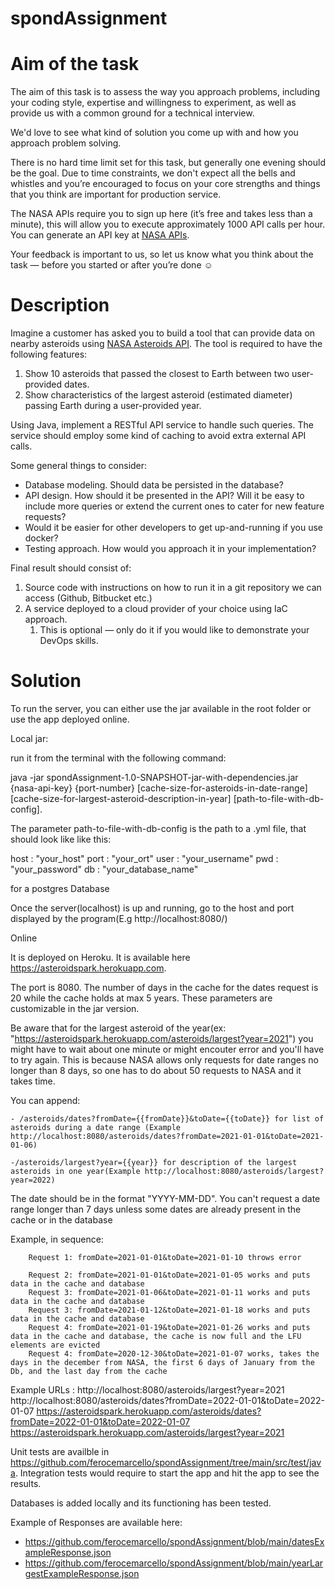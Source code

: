 # spondAssignment



# Aim of the task

The aim of this task is to assess the way you approach problems, including your coding style, expertise and willingness to experiment, as well as provide us with a common ground for a technical interview.

We'd love to see what kind of solution you come up with and how you approach problem solving. 

There is no hard time limit set for this task, but generally one evening should be the goal. Due to time constraints, we don't expect all the bells and whistles and you’re encouraged to focus on your core strengths and things that you think are important for production service. 

The NASA APIs require you to sign up here (it’s free and takes less than a minute), this will allow you to execute approximately 1000 API calls per hour. You can generate an API key at [NASA APIs](https://api.nasa.gov).

Your feedback is important to us, so let us know what you think about the task — before you started or after you’re done ☺️


# Description

Imagine a customer has asked you to build a tool that can provide data on nearby asteroids using [NASA Asteroids API](https://api.nasa.gov). The tool is required to have the following features:



1. Show 10 asteroids that passed the closest to Earth between two user-provided dates.
2. Show characteristics of the largest asteroid (estimated diameter) passing Earth during a user-provided year.

Using Java, implement a RESTful API service to handle such queries. The service should employ some kind of caching to avoid extra external API calls.

Some general things to consider:



* Database modeling. Should data be persisted in the database? 
* API design. How should it be presented in the API? Will it be easy to include more queries or extend the current ones to cater for new feature requests?
* Would it be easier for other developers to get up-and-running if you use docker?
* Testing approach. How would you approach it in your implementation?

Final result should consist of:



1. Source code with instructions on how to run it in a git repository we can access (Github, Bitbucket etc.)
2. A service deployed to a cloud provider of your choice using IaC approach.
    1. This is optional — only do it if you would like to demonstrate your DevOps skills.
    
# Solution


To run the server, you can either use the jar available in the root folder or use the app deployed online.


Local jar:


run it from the terminal with the following command:

java -jar spondAssignment-1.0-SNAPSHOT-jar-with-dependencies.jar {nasa-api-key} {port-number} [cache-size-for-asteroids-in-date-range] [cache-size-for-largest-asteroid-description-in-year] [path-to-file-with-db-config].

The parameter path-to-file-with-db-config is the path to a .yml file, that should look like like this:


host : "your_host"
port : "your_ort"
user : "your_username"
pwd : "your_password"
db : "your_database_name"

for a postgres Database


Once the server(localhost) is up and running, go to the host and port displayed by the program(E.g http://localhost:8080/)


Online


It is deployed on Heroku. It is available here https://asteroidspark.herokuapp.com.

The port is 8080. The number of days in the cache for the dates request is 20 while the cache holds at max 5 years. These parameters are customizable in the jar version.

Be aware that for the largest asteroid of the year(ex: "https://asteroidspark.herokuapp.com/asteroids/largest?year=2021") you might have to wait about one minute or might encouter error and you'll have to try again. This is because NASA allows only requests for date ranges no longer than 8 days, so one has to do about 50 requests to NASA and it takes time.


You can append:
    
    - /asteroids/dates?fromDate={{fromDate}}&toDate={{toDate}} for list of asteroids during a date range (Example http://localhost:8080/asteroids/dates?fromDate=2021-01-01&toDate=2021-01-06)
    
    -/asteroids/largest?year={{year}} for description of the largest asteroids in one year(Example http://localhost:8080/asteroids/largest?year=2022)
    
The date should be in the format "YYYY-MM-DD".
You can't request a date range longer than 7 days unless some dates are already present in the cache or in the database

Example, in sequence:

        Request 1: fromDate=2021-01-01&toDate=2021-01-10 throws error
        
        Request 2: fromDate=2021-01-01&toDate=2021-01-05 works and puts data in the cache and database
        Request 3: fromDate=2021-01-06&toDate=2021-01-11 works and puts data in the cache and database
        Request 3: fromDate=2021-01-12&toDate=2021-01-18 works and puts data in the cache and database
        Request 4: fromDate=2021-01-19&toDate=2021-01-26 works and puts data in the cache and database, the cache is now full and the LFU elements are evicted
        Request 4: fromDate=2020-12-30&toDate=2021-01-07 works, takes the days in the december from NASA, the first 6 days of January from the Db, and the last day from the cache
    
Example URLs : 
        http://localhost:8080/asteroids/largest?year=2021
        http://localhost:8080/asteroids/dates?fromDate=2022-01-01&toDate=2022-01-07
        https://asteroidspark.herokuapp.com/asteroids/dates?fromDate=2022-01-01&toDate=2022-01-07
        https://asteroidspark.herokuapp.com/asteroids/largest?year=2021
        
     
Unit tests are availble in https://github.com/ferocemarcello/spondAssignment/tree/main/src/test/java. Integration tests would require to start the app and hit the app to see the results.


Databases is added locally and its functioning has been tested.

Example of Responses are available here:

- https://github.com/ferocemarcello/spondAssignment/blob/main/datesExampleResponse.json
- https://github.com/ferocemarcello/spondAssignment/blob/main/yearLargestExampleResponse.json

